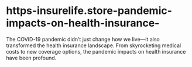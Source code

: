 # https-insurelife.store-pandemic-impacts-on-health-insurance-
The COVID-19 pandemic didn’t just change how we live—it also transformed the health insurance landscape. From skyrocketing medical costs to new coverage options, the pandemic impacts on health insurance have been profound. 
